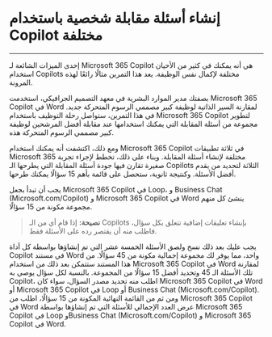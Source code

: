 # إنشاء أسئلة مقابلة شخصية باستخدام Copilot مختلفة
---
إحدى الميزات الشائعة لـ Microsoft 365 Copilot هي أنه يمكنك في كثير من الأحيان استخدام Copilots مختلفة لإكمال نفس الوظيفة. يعد هذا التمرين مثالًا رائعًا لهذه المرونة.<br>

بصفتك مدير الموارد البشرية في معهد التصميم الجرافيكي، استخدمت Microsoft 365 Copilot في Word لمقارنة السير الذاتية لوظيفة كبير مصممي الرسوم المتحركة جديد. في هذا التمرين، ستواصل رحلة التوظيف باستخدام Microsoft 365 Copilot لتطوير مجموعة من أسئلة المقابلة التي يمكنك استخدامها عند مقابلة أفضل المرشحين لوظيفة كبير مصممي الرسوم المتحركة هذه.

ومع ذلك، اكتشفت أنه يمكنك استخدام Microsoft 365 Copilot في ثلاثة تطبيقات Microsoft 365 مختلفة لإنشاء أسئلة المقابلة. وبناء على ذلك، تخطط لإجراء تجربة صغيرة تقارن فيها جودة أسئلة المقابلة التي يطرحها الـ Copilots الثلاثة لتحديد من يقدم أفضل الأسئلة. وكنتيجة ثانوية، ستحصل على قائمة بأهم 15 سؤالًا يمكنك طرحها.

يجب أن تبدأ بجعل Microsoft 365 Copilot في Loop، و Business Chat (Microsoft.com/Copilot) و Microsoft 365 Copilot في Word ينشئ كل منهم مجموعة مكونة من 15 سؤالًا.

> **نصيحة:** إذا قام أي من الـ Copilots بإنشاء تعليقات إضافية تتعلق بكل سؤال، فاطلب منه أن يقتصر رده على الأسئلة فقط.

يجب عليك بعد ذلك نسخ ولصق الأسئلة الخمسة عشر التي تم إنشاؤها بواسطة كل أداة Copilot في مستند Word واحد، مما يوفر لك مجموعة إجمالية مكونة من 45 سؤالًا. من هذا المستند ستتمكن بعد ذلك من استخدام Microsoft 365 Copilot في Word لمقارنة تلك الأسئلة الـ 45 وتحديد أفضل 15 سؤالًا من المجموعة. بالنسبة لكل سؤال يوصي به Copilot، اطلب منه تحديد مصدر السؤال، سواء كان Microsoft 365 Copilot في Word أو Microsoft 365 Copilot في Loop أو Business Chat (Microsoft.com/Copilot). ومن ثم من القائمة النهائية المكونة من 15 سؤالًا، اطلب من Microsoft 365 Copilot في Word عرض العدد الإجمالي للأسئلة التي تم إنشاؤها بواسطة Microsoft 365 Copilot في Loop وBusiness Chat (Microsoft.com/Copilot) و Microsoft 365 Copilot في Word.
